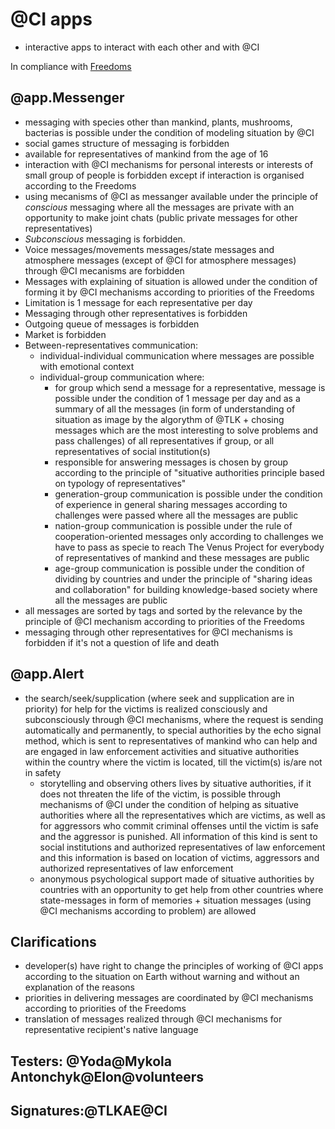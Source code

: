 # @CI apps
- interactive apps to interact with each other and with @CI

In compliance with [Freedoms](https://github.com/ihor-delta/freedoms/blob/main/README.md)

## @app.Messenger
- messaging with species other than mankind, plants, mushrooms, bacterias is possible under the condition of modeling situation by @CI
- social games structure of messaging is forbidden
- available for representatives of mankind from the age of 16
- interaction with @CI mechanisms for personal interests or interests of small group of people is forbidden except if interaction is organised according to the Freedoms
- using mecanisms of @CI as messanger available under the principle of *conscious* messaging where all the messages are private with an opportunity to make joint chats (public private messages for other representatives)
- *Subconscious* messaging is forbidden. 
- Voice messages/movements messages/state messages and atmosphere messages (except of @CI for atmosphere messages) through @CI mecanisms are forbidden
- Messages with explaining of situation is allowed under the condition of forming it by @CI mechanisms according to priorities of the Freedoms 
- Limitation is 1 message for each representative per day 
- Messaging through other representatives is forbidden 
- Outgoing queue of messages is forbidden 
- Market is forbidden
- Between-representatives communication:
  - individual-individual communication where messages are possible with emotional context
  - individual-group communication where:
    - for group which send a message for a representative, message is possible under the condition of 1 message per day and as a summary of all the messages (in form of understanding of situation as image by the algorythm of @TLK + chosing messages which are the most interesting to solve problems and pass challenges) of all representatives if group, or all representatives of social institution(s)
    - responsible for answering messages is chosen by group according to the principle of "situative authorities principle based on typology of representatives"
    - generation-group communication is possible under the condition of experience in general sharing messages according to challenges were passed where all the messages are public
    - nation-group communication is possible under the rule of cooperation-oriented messages only according to challenges we have to pass as specie to reach The Venus Project for everybody of representatives of mankind and these messages are public
    - age-group communication is possible under the condition of dividing by countries and under the principle of "sharing ideas and collaboration" for building knowledge-based society where all the messages are public
- all messages are sorted by tags and sorted by the relevance by the principle of @CI mechanism according to priorities of the Freedoms
- messaging through other representatives for @CI mechanisms is forbidden if it's not a question of life and death

## @app.Alert
- the search/seek/supplication (where seek and supplication are in priority) for help for the victims is realized consciously and subconsciously through @CI mechanisms, where the request is sending automatically and permanently, to special authorities by the echo signal method, which is sent to representatives of mankind who can help and are engaged in law enforcement activities and situative authorities within the country where the victim is located, till the victim(s) is/are not in safety
  - storytelling and observing others lives by situative authorities, if it does not threaten the life of the victim, is possible through mechanisms of @CI under the condition of helping as situative authorities where all the representatives which are victims, as well as for aggressors who commit criminal offenses  until the victim is safe and the aggressor is punished.  All information of this kind is sent to social institutions and authorized representatives of law enforcement and this information is based on location of victims, aggressors and authorized representatives of law enforcement
  - anonymous psychological support made of situative authorities by countries with an opportunity to get help from other countries where state-messages in form of memories + situation messages (using @CI mechanisms according to problem) are allowed

## Clarifications
- developer(s) have right to change the principles of working of @CI apps according to the situation on Earth without warning and without an explanation of the reasons
- priorities in delivering messages are coordinated by @CI mechanisms according to priorities of the Freedoms
- translation of messages realized through @CI mechanisms for representative recipient's native language

## Testers: @Yoda@Mykola Antonchyk@Elon@volunteers

## Signatures:@TLKAE@CI
